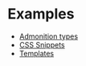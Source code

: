 # Examples

- [Admonition types](admonitions)
- [CSS Snippets](css-snippets)
- [Templates](templates)
